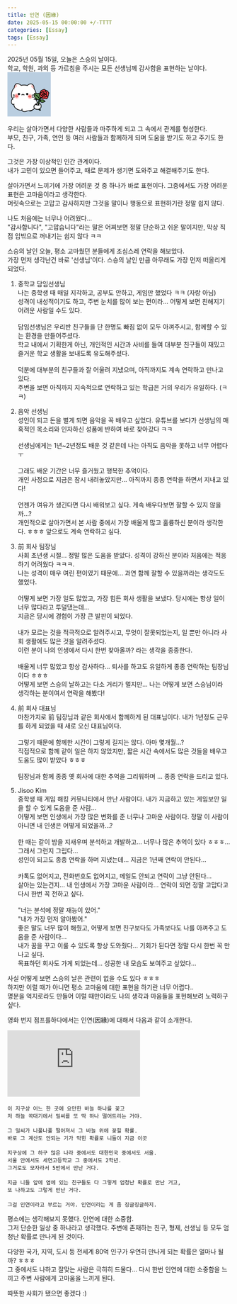 ```yaml
---
title: 인연 (因緣)
date: 2025-05-15 00:00:00 +/-TTTT
categories: [Essay]
tags: [Essay]
---
```


2025년 05월 15일, 오늘은 스승의 날이다.  
학교, 학원, 과외 등 가르침을 주시는 모든 선생님께 감사함을 표현하는 날이다.  
![](/assets/posts/2025-05-15-Destiny/1.png)

우리는 살아가면서 다양한 사람들과 마주하게 되고 그 속에서 관계를 형성한다.  
부모, 친구, 가족, 연인 등 여러 사람들과 함께하게 되며 도움을 받기도 하고 주기도 한다.  

그것은 가장 이상적인 인간 관계이다.  
내가 고민이 있으면 들어주고, 때로 문제가 생기면 도와주고 해결해주기도 한다.  

살아가면서 느끼기에 가장 어려운 것 중 하나가 바로 표현이다. 그중에서도 가장 어려운 표현은 고마움이라고 생각한다.  
머릿속으로는 고맙고 감사하지만 그것을 말이나 행동으로 표현하기란 정말 쉽지 않다.  

나도 처음에는 너무나 어려웠다...  
"감사합니다", "고맙습니다"라는 말은 어찌보면 정말 단순하고 쉬운 말이지만, 막상 직접 입밖으로 꺼내기는 쉽지 않다 ㅋㅋ  

스승의 날인 오늘, 평소 고마웠던 분들에게 조심스레 연락을 해보았다.  
가장 먼저 생각난건 바로 '선생님'이다. 스승의 날인 만큼 아무래도 가장 먼저 떠올리게 되었다.  

1. 중학교 담임선생님  
나는 중학생 때 매일 지각하고, 공부도 안하고, 게임만 했었다 ㅋㅋ (자랑 아님)  
성격이 내성적이기도 하고, 주변 눈치를 많이 보는 편이라... 어떻게 보면 친해지기 어려운 사람일 수도 있다.<br><br>
담임선생님은 우리반 친구들을 단 한명도 빠짐 없이 모두 아껴주시고, 함께할 수 있는 환경을 만들어주셨다.  
학교 내에서 기획한게 아닌, 개인적인 시간과 사비를 들여 대부분 친구들이 재밌고 즐거운 학교 생활을 보내도록 유도해주셨다.<br><br>덕분에 대부분의 친구들과 잘 어울려 지냈으며, 아직까지도 계속 연락하고 만나고 있다.  
주변을 보면 아직까지 지속적으로 연락하고 있는 학급은 거의 우리가 유일하다. (ㅋㅋ)  

2. 음악 선생님  
성인이 되고 돈을 벌게 되면 음악을 꼭 배우고 싶었다. 유튜브를 보다가 선생님의 매혹적인 목소리와 인자하신 성품에 반하여 바로 찾아갔다 ㅋㅋ <br><br>선생님에게는 1년~2년정도 배운 것 같은데 나는 아직도 음악을 못하고 너무 어렵다 ㅜ<br><br>그래도 배운 기간은 너무 즐거웠고 행복한 추억이다.  
개인 사정으로 지금은 잠시 내려놓았지만... 아직까지 종종 연락을 하면서 지내고 있다!<br><br>언젠가 여유가 생긴다면 다시 배워보고 싶다. 게속 배우다보면 잘할 수 있지 않을까...?  
개인적으로 살아가면서 본 사람 중에서 가장 배울게 많고 훌륭하신 분이라 생각한다. ㅎㅎㅎ 앞으로도 계속 연락하고 싶다.  

3. 前 회사 팀장님  
사회 초년생 시절... 정말 많은 도움을 받았다. 성격이 강하신 분이라 처음에는 적응하기 어려웠다 ㅋㅋㅋ.  
나는 성격이 매우 여린 편이였기 때문에... 과연 함께 잘할 수 있을까라는 생각도도 했었다.<br><br>어떻게 보면 가장 일도 많았고, 가장 힘든 회사 생활을 보냈다. 당시에는 항상 일이 너무 많다라고 투덜댔는데...  
지금은 당시에 경험이 가장 큰 발판이 되었다.<br><br>내가 모르는 것을 적극적으로 알려주시고, 무엇이 잘못되었는지, 일 뿐만 아니라 사회 생활에도 많은 것을 알려주셨다.  
이런 분이 나의 인생에서 다시 한번 찾아올까? 라는 생각을 종종한다.<br><br>배울게 너무 많았고 항상 감사하다... 퇴사를 하고도 유일하게 종종 연락하는 팀장님이다 ㅎㅎㅎ  
어떻게 보면 스승의 날하고는 다소 거리가 멀지만... 나는 어떻게 보면 스승님이라 생각하는 분이여서 연락을 해봤다!

4. 前 회사 대표님  
마찬가지로 前 팀장님과 같은 회사에서 함께하게 된 대표님이다. 내가 1년정도 근무를 하게 되었을 때 새로 오신 대표님이다.<br><br>그렇기 때문에 함께한 시간이 그렇게 길지는 않다. 아마 몇개월...?  
직접적으로 함께 같이 일은 하지 않았지만, 짧은 시간 속에서도 많은 것들을 배우고 도움도 많이 받았다 ㅎㅎㅎ<br><br>팀장님과 함께 종종 옛 회사에 대한 추억을 그리워하며 ... 종종 연락을 드리고 있다.

5. Jisoo Kim  
중학생 때 게임 해킹 커뮤니티에서 만난 사람이다. 내가 지금하고 있는 게임보안 일을 할 수 있게 도움을 준 사람...  
어떻게 보면 인생에서 가장 많은 변화를 준 너무나 고마운 사람이다. 정말 이 사람이 아니면 내 인생은 어떻게 되었을까...?<br><br>한 때는 같이 밤을 지새우며 분석하고 개발하고... 너무나 많은 추억이 있다 ㅎㅎㅎ... 그래서 그런지 그립다...  
성인이 되고도 종종 연락을 하며 지냈는데... 지금은 1년째 연락이 안된다...<br><br>카톡도 없어지고, 전화번호도 없어지고, 메일도 안되고 연락이 그냥 안된다...  
살아는 있는건지... 내 인생에서 가장 고마운 사람이라... 연락이 되면 정말 고맙다고 다시 한번 꼭 전하고 싶다.<br><br>"너는 분석에 정말 재능이 있어."  
"내가 가장 먼저 알아봤어."  
좋은 말도 너무 많이 해줬고, 어떻게 보면 친구보다도 가족보다도 나를 아껴주고 도움을 준 사람이다...  
내가 꿈을 꾸고 이룰 수 있도록 항상 도와줬다... 기회가 된다면 정말 다시 한번 꼭 만나고 싶다.  
목표하던 회사도 가게 되었는데... 성공한 내 모습도 보여주고 싶었다...  

사실 어떻게 보면 스승의 날은 관련이 없을 수도 있다 ㅎㅎㅎ  
하지만 이럴 때가 아니면 평소 고마움에 대한 표현을 하기란 너무 어렵다..  
명분을 억지로라도 만들어 이럴 때만이라도 나의 생각과 마음들을 표현해보려 노력하구 싶다.

영화 번지 점프를하다에서는 인연(因緣)에 대해서 다음과 같이 소개한다.
<iframe src="https://www.youtube.com/embed/iRrtztwDkSE" title="[영화속 명장면] 번지점프를 하다 - 인연이란" frameborder="0" allow="accelerometer; autoplay; clipboard-write; encrypted-media; gyroscope; picture-in-picture; web-share" referrerpolicy="strict-origin-when-cross-origin" allowfullscreen></iframe>

```
이 지구상 어느 한 곳에 요만한 바늘 하나를 꽂고
저 하늘 꼭대기에서 밀씨를 또 딱 하나 떨어트리는 거야.

그 밀씨가 나풀나풀 떨어져서 그 바늘 위에 꽂힐 확률.
바로 그 계산도 안되는 기가 막힌 확률로 니들이 지금 이곳

지구상에 그 하구 많은 나라 중에서도 대한민국 중에서도 서울.
서울 안에서도 세연고등학교 그 중에서도 2학년.
그거로도 모자라서 5반에서 만난 거다.

지금 니들 앞에 옆에 있는 친구들도 다 그렇게 엄청난 확률로 만난 거고,
또 나하고도 그렇게 만난 거다.

그걸 인연이라고 부르는 거야. 인연이라는 게 좀 징글징글하지.
```

평소에는 생각해보지 못했다. 인연에 대한 소중함.  
그저 단순한 일상 중 하나라고 생각했다. 주변에 존재하는 친구, 형제, 선생님 등 모두 엄청난 확률로 만나게 된 것이다.

다양한 국가, 지역, 도시 등 전세계 80억 인구가 우연히 만나게 되는 확률은 얼마나 될까? ㅎㅎㅎ  
그 중에서도 나하고 잘맞는 사람은 극히히 드물다... 다시 한번 인연에 대한 소중함을 느끼고 주변 사람에게 고마움을 느끼게 된다. 

따뜻한 사회가 됐으면 좋겠다 :)